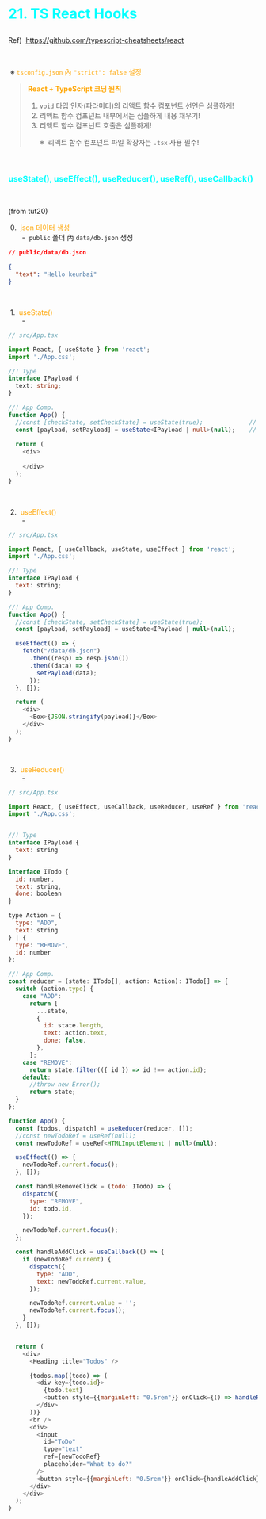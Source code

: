 # <p><span style="color:cyan">21. TS React Hooks</span></p>

Ref) &nbsp;https://github.com/typescript-cheatsheets/react 

<br />

&nbsp;※ <span style="color:orange">`tsconfig.json` 內 `"strict": false` 설정</span>


> <span style="color:orange"><b>React + TypeScript 코딩 원칙</b></span>
>
> 1. `void` 타입 인자(파라미터)의 리액트 함수 컴포넌트 선언은 심플하게!  
> 2. 리액트 함수 컴포넌트 내부에서는 심플하게 내용 채우기!  
> 3. 리액트 함수 컴포넌트 호출은 심플하게!  
>
> &nbsp; &nbsp; &nbsp; ※ &nbsp;리액트 함수 컴포넌트 파일 확장자는 `.tsx` 사용 필수!

<br />

### <span style="color:cyan"><b>useState(), useEffect(), useReducer(), useRef(), useCallback()</b></span>

<br />

(from tut20)  

&nbsp;0. &nbsp;<span style="color:orange">json 데이터 생성</span>  
&nbsp; &nbsp; &nbsp; &nbsp;- &nbsp;`public` 폴더 內 `data/db.json` 생성  

```json
// public/data/db.json

{
  "text": "Hello keunbai"
}
```
<br />

&nbsp;1. &nbsp;<span style="color:orange">useState()</span>  
&nbsp; &nbsp; &nbsp; &nbsp;- &nbsp;  

```ts
// src/App.tsx

import React, { useState } from 'react';
import './App.css';

//! Type 
interface IPayload {
  text: string;
}

//! App Comp.
function App() {
  //const [checkState, setCheckState] = useState(true);             // boolear/string/number 가능
  const [payload, setPayload] = useState<IPayload | null>(null);    // null 과 다른 type 함께 쓰일 경우
  
  return (
    <div>
    
    </div>
  );
}
```
<br />

&nbsp;2. &nbsp;<span style="color:orange">useEffect()</span>  
&nbsp; &nbsp; &nbsp; &nbsp;- &nbsp;  

```js
// src/App.tsx

import React, { useCallback, useState, useEffect } from 'react';
import './App.css';

//! Type 
interface IPayload {
  text: string;
}

//! App Comp.
function App() {
  //const [checkState, setCheckState] = useState(true);             
  const [payload, setPayload] = useState<IPayload | null>(null);    

  useEffect(() => {
    fetch("/data/db.json")
      .then((resp) => resp.json())
      .then((data) => {
        setPayload(data);
      });
  }, []);  

  return (
    <div>
      <Box>{JSON.stringify(payload)}</Box>      
    </div>
  );
}
```

<br />

&nbsp;3. &nbsp;<span style="color:orange">useReducer()</span>  
&nbsp; &nbsp; &nbsp; &nbsp;- &nbsp;  

```js
// src/App.tsx

import React, { useEffect, useCallback, useReducer, useRef } from 'react';
import './App.css';


//! Type 
interface IPayload {
  text: string
}

interface ITodo {
  id: number,
  text: string,
  done: boolean
}

type Action = { 
  type: "ADD", 
  text: string 
} | { 
  type: "REMOVE", 
  id: number 
};

//! App Comp.
const reducer = (state: ITodo[], action: Action): ITodo[] => {
  switch (action.type) {
    case "ADD":
      return [
        ...state,
        {
          id: state.length,
          text: action.text,
          done: false,
        },
      ];
    case "REMOVE":
      return state.filter(({ id }) => id !== action.id);
    default:
      //throw new Error();
      return state;
  }
}; 

function App() {
  const [todos, dispatch] = useReducer(reducer, []);
  //const newTodoRef = useRef(null);
  const newTodoRef = useRef<HTMLInputElement | null>(null);

  useEffect(() => {
    newTodoRef.current.focus();  
  }, []);  

  const handleRemoveClick = (todo: ITodo) => {
    dispatch({
      type: "REMOVE",
      id: todo.id,
    });

    newTodoRef.current.focus();
  };

  const handleAddClick = useCallback(() => {
    if (newTodoRef.current) {
      dispatch({
        type: "ADD",
        text: newTodoRef.current.value,
      });

      newTodoRef.current.value = '';
      newTodoRef.current.focus();      
    }  
  }, []);


  return (
    <div>
      <Heading title="Todos" />

      {todos.map((todo) => (
        <div key={todo.id}>
          {todo.text}
          <button style={{marginLeft: "0.5rem"}} onClick={() => handleRemoveClick(todo)}>Remove</button>
        </div>
      ))}
      <br />
      <div>
        <input 
          id="ToDo" 
          type="text" 
          ref={newTodoRef} 
          placeholder="What to do?"
        />
        <button style={{marginLeft: "0.5rem"}} onClick={handleAddClick}>Add Todo</button>
      </div>         
    </div>
  );
}
```